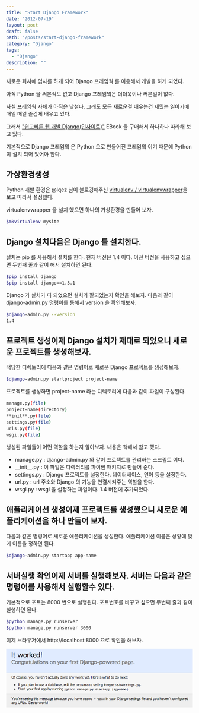 ```yaml
---
title: "Start Django Framework"
date: "2012-07-19"
layout: post
draft: false
path: "/posts/start-django-framework"
category: "Django"
tags: 
  - "Django"
description: ""  
---
```


새로운 회사에 입사를 하게 되어 Django 프레임웍 를 이용해서 개발을 하게 되었다.

아직 Python 을 써본적도 없고 Django 프레임웍은 더더욱이나 써본일이 없다.

사실 프레임웍 자체가 아직은 낮설다. 그래도 모든 새로운걸 배우는건 재밌는 일이기에 매일 매일 즐겁게 배우고 있다.

그래서 ["쉽고빠른 웹 개발 Django(인사이트)"](http://ebook.insightbook.co.kr/ebooks/4f8bbcd0bf6e106c49000002 '쉽고빠른 웹 개발 Django(인사이트)') EBook 을 구매해서 하나하나 따라해 보고 있다.

기본적으로 Django 프레임웍 은 Python 으로 만들어진 프레임웍 이기 때문에 Python 이 설치 되어 있어야 한다.

## 가상환경생성

Python 개발 환경은 @lqez 님이 블로깅해주신 [virtualenv / virtualenvwrapper](http://blog.naver.com/ez_/140138625021 'virtualenv / virtualenvwrapper')을 보고 따라서 설정했다.

virtualenvwrapper 을 설치 했으면 하나의 가상환경을 만들어 보자.

```bash
$mkvirtualenv mysite
```

## Django 설치다음은 Django 를 설치한다.

설치는 pip 를 사용해서 설치를 한다. 현재 버전은 1.4 이다. 이전 버전을 사용하고 싶으면 두번째 줄과 같이 해서 설치하면 된다.

```bash
$pip install django
$pip install django==1.3.1
```

Django 가 설치가 다 되었으면 설치가 잘되었는지 확인을 해보자.
다음과 같이 django-admin.py 명령어를 통해서 version 을 확인해보자.

```bash
$django-admin.py --version
1.4
```

## 프로젝트 생성이제 Django 설치가 제대로 되었으니 새로운 프로젝트를 생성해보자.

적당한 디렉토리에 다음과 같은 명령어로 새로운 Django 프로젝트를 생성해보자.

```bash
$django-admin.py startproject project-name
```

프로젝트를 생성하면 project-name 라는 디렉토리에 다음과 같이 파일이 구성된다.

```bash
manage.py(file)
project-name(directory)
**init**.py(file)
settings.py(file)
urls.py(file)
wsgi.py(file)
```

생성된 파일들이 어떤 역할을 하는지 알아보자. 내용은 책에서 참고 했다.

* manage.py : django-admin.py 와 같이 프로젝트를 관리하는 스크립트 이다.
* \_\_init\_\_.py : 이 파일은 디렉터리를 파이썬 패키지로 만들어 준다.
* settings.py : Django 프로젝트를 설정한다. 데이터베이스, 언어 등을 설정한다.
* url.py : url 주소와 Django 의 기능을 연결시켜주는 역할을 한다.
* wsgi.py : wsgi 을 설정하는 파일이다. 1.4 버전에 추가되었다.

## 애플리케이션 생성이제 프로젝트를 생성했으니 새로운 애플리케이션을 하나 만들어 보자.

다음과 같은 명령어로 새로운 애플리케이션을 생성한다.
애플리케이션 이름은 상황에 맞게 이름을 정하면 된다.

```bash
$django-admin.py startapp app-name
```

## 서버실행 확인이제 서버를 실행해보자. 서버는 다음과 같은 명령어를 사용해서 실행할수 있다.

기본적으로 포트는 8000 번으로 실행된다. 포트번호를 바꾸고 싶으면 두번째 줄과 같이 실행하면 된다.

```bash
$python manage.py runserver
$python manage.py runserver 3000
```

이제 브라우저에서 http://localhost:8000 으로 확인을 해보자.

![Welcome to Django](./welcome_to_django.png)
